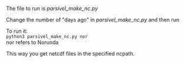 The file to run is _parsivel_make_nc.py_

Change the number of "days ago" in _parsivel_make_nc.py_ and then run

To run it:  
``python3 parsivel_make_nc.py nor``  
nor refers to Norunda

This way you get netcdf files in the specified ncpath.
